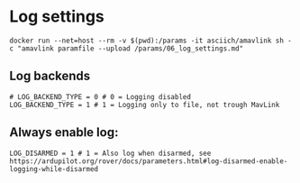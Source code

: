 # Log settings 

```
docker run --net=host --rm -v $(pwd):/params -it asciich/amavlink sh -c "amavlink paramfile --upload /params/06_log_settings.md"
```

## Log backends

```
# LOG_BACKEND_TYPE = 0 # 0 = Logging disabled
LOG_BACKEND_TYPE = 1 # 1 = Logging only to file, not trough MavLink
```

## Always enable log:

```
LOG_DISARMED = 1 # 1 = Also log when disarmed, see https://ardupilot.org/rover/docs/parameters.html#log-disarmed-enable-logging-while-disarmed
```
